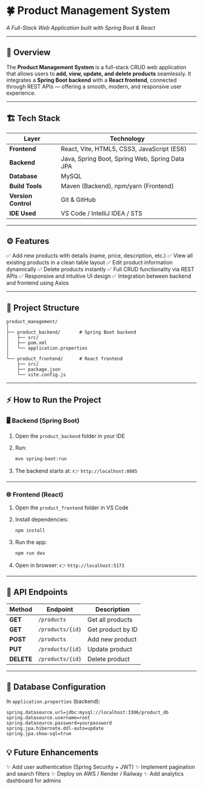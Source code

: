 # 🍀 **Product Management System**

*A Full-Stack Web Application built with Spring Boot & React*

---

## 🚀 **Overview**

The **Product Management System** is a full-stack CRUD web application that allows users to **add, view, update, and delete products** seamlessly.
It integrates a **Spring Boot backend** with a **React frontend**, connected through REST APIs — offering a smooth, modern, and responsive user experience.

---

## 🏗️ **Tech Stack**

| Layer               | Technology                                     |
| ------------------- | ---------------------------------------------- |
| **Frontend**        | React, Vite, HTML5, CSS3, JavaScript (ES6)     |
| **Backend**         | Java, Spring Boot, Spring Web, Spring Data JPA |
| **Database**        | MySQL                                          |
| **Build Tools**     | Maven (Backend), npm/yarn (Frontend)           |
| **Version Control** | Git & GitHub                                   |
| **IDE Used**        | VS Code / IntelliJ IDEA / STS                  |

---

## ⚙️ **Features**

✅ Add new products with details (name, price, description, etc.)
✅ View all existing products in a clean table layout
✅ Edit product information dynamically
✅ Delete products instantly
✅ Full CRUD functionality via REST APIs
✅ Responsive and intuitive UI design
✅ Integration between backend and frontend using Axios

---

## 📁 **Project Structure**

```
product_management/
│
├── product_backend/       # Spring Boot backend
│   ├── src/
│   ├── pom.xml
│   └── application.properties
│
└── product_frontend/      # React frontend
    ├── src/
    ├── package.json
    └── vite.config.js
```

---

## ⚡ **How to Run the Project**

### 🖥️ Backend (Spring Boot)

1. Open the `product_backend` folder in your IDE
2. Run:

   ```bash
   mvn spring-boot:run
   ```
3. The backend starts at:
   👉 `http://localhost:8085`

---

### 🌐 Frontend (React)

1. Open the `product_frontend` folder in VS Code
2. Install dependencies:

   ```bash
   npm install
   ```
3. Run the app:

   ```bash
   npm run dev
   ```
4. Open in browser:
   👉 `http://localhost:5173`

---

## 🧩 **API Endpoints**

| Method     | Endpoint         | Description       |
| ---------- | ---------------- | ----------------- |
| **GET**    | `/products`      | Get all products  |
| **GET**    | `/products/{id}` | Get product by ID |
| **POST**   | `/products`      | Add new product   |
| **PUT**    | `/products/{id}` | Update product    |
| **DELETE** | `/products/{id}` | Delete product    |

---

## 💾 **Database Configuration**

In `application.properties` (backend):

```properties
spring.datasource.url=jdbc:mysql://localhost:3306/product_db
spring.datasource.username=root
spring.datasource.password=yourpassword
spring.jpa.hibernate.ddl-auto=update
spring.jpa.show-sql=true
```

## 💡 **Future Enhancements**

✨ Add user authentication (Spring Security + JWT)
✨ Implement pagination and search filters
✨ Deploy on AWS / Render / Railway
✨ Add analytics dashboard for admins


